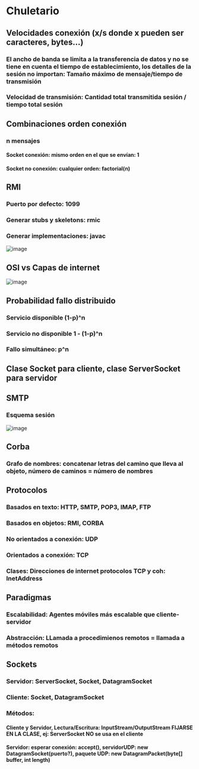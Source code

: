# Chuletario

## Velocidades conexión (x/s donde x pueden ser caracteres, bytes...)

### El ancho de banda se limita a la transferencia de datos y no se tiene en cuenta el tiempo de establecimiento, los detalles de la sesión no importan: Tamaño máximo de mensaje/tiempo de transmisión

### Velocidad de transmisión: Cantidad total transmitida sesión / tiempo total sesión

## Combinaciones orden conexión

### n mensajes

#### Socket conexión: mismo orden en el que se envían: 1

#### Socket no conexión: cualquier orden: factorial(n)

## RMI

### Puerto por defecto: 1099
### Generar stubs y skeletons: rmic
### Generar implementaciones: javac
![image](https://github.com/poketecop/apuntesAplicacionesDistribuidas/assets/65861838/c9387688-6a37-4ac6-8dfd-1dbf13aa1ebf)


## OSI vs Capas de internet
![image](https://github.com/poketecop/apuntesAplicacionesDistribuidas/assets/65861838/c0b0a636-6118-4704-a048-6faad5b5f714)

## Probabilidad fallo distribuido

### Servicio disponible (1-p)^n

### Servicio no disponible 1 - (1-p)^n

### Fallo simultáneo: p^n

## Clase Socket para cliente, clase ServerSocket para servidor

## SMTP

### Esquema sesión
![image](https://github.com/poketecop/apuntesAplicacionesDistribuidas/assets/65861838/632dc85b-cbcc-4a04-b64c-4ac89515c851)


## Corba

### Grafo de nombres: concatenar letras del camino que lleva al objeto, número de caminos = número de nombres

## Protocolos

### Basados en texto: HTTP, SMTP, POP3, IMAP, FTP

### Basados en objetos: RMI, CORBA

### No orientados a conexión: UDP

### Orientados a conexión: TCP

### Clases: Direcciones de internet protocolos TCP y coh: InetAddress

## Paradigmas

### Escalabilidad: Agentes móviles más escalable que cliente-servidor

### Abstracción: LLamada a procedimienos remotos = llamada a métodos remotos

## Sockets

### Servidor: ServerSocket, Socket, DatagramSocket
### Cliente: Socket, DatagramSocket

### Métodos:

#### Cliente y Servidor, Lectura/Escritura: InputStream/OutputStream FIJARSE EN LA CLASE, ej: ServerSocket NO se usa en el cliente

#### Servidor: esperar conexión: accept(), servidorUDP: new DatagramSocket(puerto?), paquete UDP: new DatagramPacket(byte[] buffer, int length)



